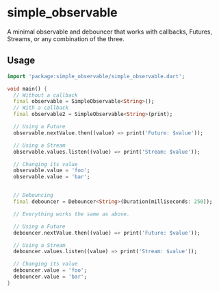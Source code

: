 # simple_observable

A minimal observable and debouncer that works with callbacks, Futures, Streams, or any combination of the three.

## Usage

```dart
import 'package:simple_observable/simple_observable.dart';

void main() {
  // Without a callback
  final observable = SimpleObservable<String>();
  // With a callback
  final observable2 = SimpleObservable<String>(print);

  // Using a Future
  observable.nextValue.then((value) => print('Future: $value'));

  // Using a Stream
  observable.values.listen((value) => print('Stream: $value'));

  // Changing its value
  observable.value = 'foo';
  observable.value = 'bar';


  // Debouncing
  final debouncer = Debouncer<String>(Duration(milliseconds: 250));

  // Everything works the same as above.

  // Using a Future
  debouncer.nextValue.then((value) => print('Future: $value'));

  // Using a Stream
  debouncer.values.listen((value) => print('Stream: $value'));

  // Changing its value
  debouncer.value = 'foo';
  debouncer.value = 'bar';
}
```
